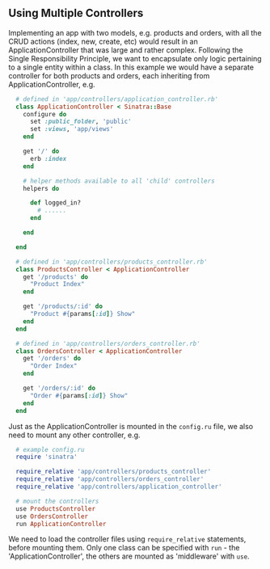 ## Using Multiple Controllers

Implementing an app with two models, e.g. products and orders, with all the CRUD actions (index, new, create, etc) would result in an ApplicationController that was large and rather complex. Following the Single Responsibility Principle, we want to encapsulate only logic pertaining to a single entity within a class. In this example we would have a separate controller for both products and orders, each inheriting from ApplicationController, e.g.

```ruby
  # defined in 'app/controllers/application_controller.rb'
  class ApplicationController < Sinatra::Base
    configure do
      set :public_folder, 'public'
      set :views, 'app/views'
    end

    get '/' do
      erb :index
    end

    # helper methods available to all 'child' controllers
    helpers do

      def logged_in?
        # ......
      end

    end

  end

  # defined in 'app/controllers/products_controller.rb'
  class ProductsController < ApplicationController
    get '/products' do
      "Product Index"
    end

    get '/products/:id' do
      "Product #{params[:id]} Show"
    end
  end

  # defined in 'app/controllers/orders_controller.rb'
  class OrdersController < ApplicationController
    get '/orders' do
      "Order Index"
    end

    get '/orders/:id' do
      "Order #{params[:id]} Show"
    end
  end
```

Just as the ApplicationController is mounted in the `config.ru` file, we also need to mount any other controller, e.g.

```ruby
  # example config.ru
  require 'sinatra'

  require_relative 'app/controllers/products_controller'
  require_relative 'app/controllers/orders_controller'
  require_relative 'app/controllers/application_controller'

  # mount the controllers
  use ProductsController
  use OrdersController
  run ApplicationController
```

We need to load the controller files using `require_relative` statements, before mounting them. Only one class can be specified with `run` - the 'ApplicationController', the others are mounted as 'middleware' with `use`.
